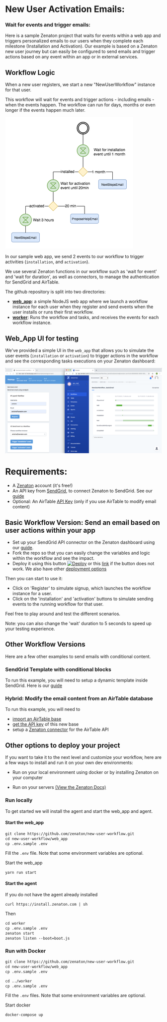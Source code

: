 # New User Activation Emails: 
### Wait for events and trigger emails:

Here is a sample Zenaton project that waits for events within a web app and triggers personalized emails to our users when they complete each milestone (Installation and Activation).  Our example is based on a Zenaton new user journey but can easily be configured to send emails and trigger actions based on any event within an app or in external services.

## Workflow Logic

When a new user registers, we start a new "NewUserWorkflow" instance for that user. 

This workflow will wait for events and trigger actions - including emails - when the events happen. The workflow can run for days, months or even longer if the events happen much later.

![Workflow chart](/doc/images/flowchart.png)

In our sample web app, we send 2 events to our workflow to trigger activities (`installation`, and `activation`).  

We use several Zenaton functions in our workflow such as 'wait for event' and 'wait for duration', as well as connectors, to manage the authentication for SendGrid and AirTable.  

The github repository is split into two directories:

- **[web_app](/web_app)**: a simple NodeJS web app where we launch a workflow instance for each user when they register and send events when the user installs or runs their first workflow.
- **[worker](/worker)**: Runs the workflow and tasks, and receives the events for each workflow instance.

## Web_App UI for testing

We've provided a simple UI in the `web_app` that allows you to simulate the user events (`installation` or `activation`) to trigger actions in the workflow and see the corresponding tasks executions on your Zenaton dashboard:

![Sample we_app and Zenaton dashboard](/doc/images/web-app-dashboard.png)

# Requirements:

- A [Zenaton](https://app.zenaton.com) account (it's free!)
- An API key from [SendGrid](https://app.sendgrid.com/settings/api_keys), to connect Zenaton to SendGrid. See our [guide](/doc/create-sendgrid-account.md)
- Optional: An AirTable [API Key](https://airtable.com/api) (only if you use AirTable to modify email content)

## Basic Workflow Version: Send an email based on user actions within your app

- Set up your SendGrid API connector on the Zenaton dashboard using our [guide](/doc/setup-sendgrid-connector.md).
- Fork the repo so that you can easily change the variables and logic within the workflow and see the impact.  
- Deploy it using this button [![Deploy](https://www.herokucdn.com/deploy/button.svg)](https://heroku.com/deploy) or this [link](https://heroku.com/deploy?template=https://github.com/zenaton/new-user-workflow) if the button does not work. We also have other [deployment options](#other-options-to-deploy-your-project)


Then you can start to use it:
- Click on 'Register' to simulate signup, which launches the workflow instance for a user.
- Click on the 'installation' and 'activation' buttons to simulate sending events to the running workflow for that user.


Feel free to play around and test the different scenarios.

Note: you can also change the 'wait' duration to 5 seconds to speed up your testing experience.

## Other Workflow Versions

Here are a few other examples to send emails with conditional content.

### SendGrid Template with conditional blocks

To run this example, you will need to setup a dynamic template inside SendGrid.
Here is our [guide](/doc/create-dynamic-template.md)

### Hybrid: Modify the email content from an AirTable database

To run this example, you will need to
- [import an AirTable base](/doc/create-airtable-table.md)
- [get the API key](/doc/get-airtable-api-key.md) of this new base
- setup a [Zenaton connector](/doc/setup-airtable-connector.md) for the AirTable API

## Other options to deploy your project

If you want to take it to the next level and customize your workflow, here are a few ways to install and run it on your own dev environments:  

- Run on your local environment using docker or by installing Zenaton on your computer

- Run on your servers [(View the Zenaton Docs)](https://zenaton.com/documentation/node/going-to-production/#intro)

### Run locally

To get started we will install the agent and start the web_app and agent.  

#### Start the web_app

```
git clone https://github.com/zenaton/new-user-workflow.git
cd new-user-workflow/web_app
cp .env.sample .env
```

Fill the `.env` file. Note that some environment variables are optional.

Start the web_app
```
yarn run start
```

#### Start the agent

If you do not have the agent already installed
```
curl https://install.zenaton.com | sh
```

Then
```
cd worker
cp .env.sample .env
zenaton start
zenaton listen --boot=boot.js
```

### Run with Docker

```
git clone https://github.com/zenaton/new-user-workflow.git
cd new-user-workflow/web_app
cp .env.sample .env
```

```
cd ../worker
cp .env.sample .env
```

Fill the `.env` files. Note that some environment variables are optional.

Start docker
```
docker-compose up
```
